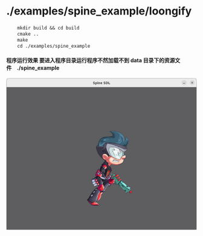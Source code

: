 # ./examples/spine_example/loongify

```
    mkdir build && cd build
    cmake ..
    make 
    cd ./examples/spine_example
```

#### 程序运行效果 要进入程序目录运行程序不然加载不到 data 目录下的资源文件　./spine_example
![](https://github.com/wangyonglin/loogify_shop_examples/blob/main/doc/images/spine_sample.png)